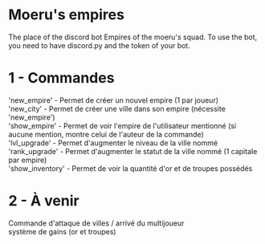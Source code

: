 # Moeru's empires

The place of the discord bot Empires of the moeru's squad.
To use the bot, you need to have discord.py and the token of your bot.

# 1 - Commandes

'new_empire' - Permet de créer un nouvel empire (1 par joueur)  
'new_city' - Permet de créer une ville dans son empire (nécessite 'new_empire')  
'show_empire' - Permet de voir l'empire de l'utilisateur mentionné (si aucune mention, montre celui de l'auteur de la commande)  
'lvl_upgrade' - Permet d'augmenter le niveau de la ville nommé  
'rank_upgrade' - Permet d'augmenter le statut de la ville nommé (1 capitale par empire)  
'show_inventory' - Permet de voir la quantité d'or et de troupes possédés  

# 2 - À venir

Commande d'attaque de villes / arrivé du multijoueur  
système de gains (or et troupes)  